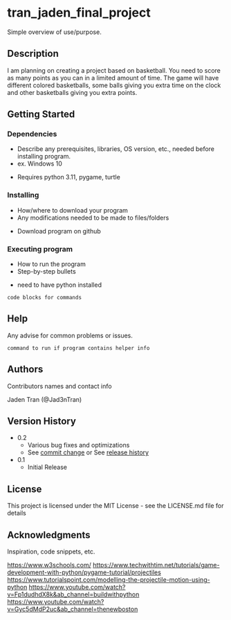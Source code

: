 # tran_jaden_final_project

Simple overview of use/purpose.

## Description

I am planning on creating a project based on basketball. You need to score as many points as you can in a limited amount
of time. The game will have different colored basketballs, some balls giving you extra time on the clock and other basketballs giving you extra points.

## Getting Started

### Dependencies

* Describe any prerequisites, libraries, OS version, etc., needed before installing program.
* ex. Windows 10

- Requires python 3.11, pygame, turtle

### Installing

* How/where to download your program
* Any modifications needed to be made to files/folders

- Download program on github

### Executing program

* How to run the program
* Step-by-step bullets

- need to have python installed
```
code blocks for commands
```

## Help

Any advise for common problems or issues.
```
command to run if program contains helper info
```

## Authors

Contributors names and contact info

Jaden Tran (@Jad3nTran)

## Version History

* 0.2
    * Various bug fixes and optimizations
    * See [commit change]() or See [release history]()
* 0.1
    * Initial Release

## License

This project is licensed under the MIT License - see the LICENSE.md file for details

## Acknowledgments

Inspiration, code snippets, etc.

https://www.w3schools.com/
https://www.techwithtim.net/tutorials/game-development-with-python/pygame-tutorial/projectiles
https://www.tutorialspoint.com/modelling-the-projectile-motion-using-python
https://www.youtube.com/watch?v=Fp1dudhdX8k&ab_channel=buildwithpython
https://www.youtube.com/watch?v=Gyc5dMdP2uc&ab_channel=thenewboston
